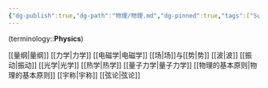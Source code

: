 ```yaml
---
{"dg-publish":true,"dg-path":"物理/物理.md","dg-pinned":true,"tags":["Subject"],"permalink":"/物理/物理/","pinned":true,"dgPassFrontmatter":true,"noteIcon":"","created":"2024-08-29T21:53:37.649+08:00","updated":"2025-04-13T21:57:48.673+08:00"}
---
```



(terminology::**Physics**)

[[量纲\|量纲]]
[[力学\|力学]]
[[电磁学\|电磁学]]
[[场\|场]]与[[势\|势]]
[[波\|波]]
[[振动\|振动]]
[[光学\|光学]]
[[热学\|热学]]
[[量子力学\|量子力学]]
[[物理的基本原则\|物理的基本原则]]
[[宇称\|宇称]]
[[弦论\|弦论]]

